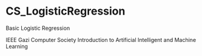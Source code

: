 # CS_LogisticRegression

Basic Logistic Regression

IEEE Gazi Computer Society Introduction to Artificial Intelligent and Machine Learning

